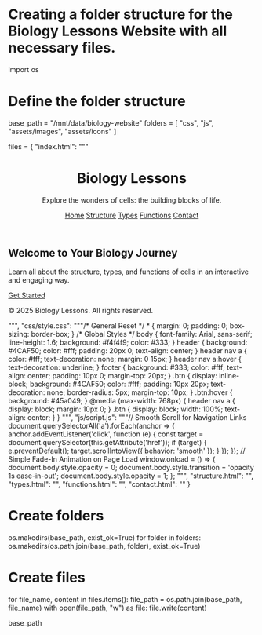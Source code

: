# Creating a folder structure for the Biology Lessons Website with all necessary files.

import os

# Define the folder structure
base_path = "/mnt/data/biology-website"
folders = [
    "css",
    "js",
    "assets/images",
    "assets/icons"
]

files = {
    "index.html": """<!DOCTYPE html>
<html lang="en">
<head>
    <meta charset="UTF-8">
    <meta name="viewport" content="width=device-width, initial-scale=1.0">
    <title>Biology Lessons - Home</title>
    <link rel="stylesheet" href="css/style.css">
</head>
<body>
    <header>
        <div class="container">
            <h1>Biology Lessons</h1>
            <p>Explore the wonders of cells: the building blocks of life.</p>
            <nav>
                <a href="index.html">Home</a>
                <a href="structure.html">Structure</a>
                <a href="types.html">Types</a>
                <a href="functions.html">Functions</a>
                <a href="contact.html">Contact</a>
            </nav>
        </div>
    </header>
    <main>
        <section class="hero">
            <div class="container">
                <h2>Welcome to Your Biology Journey</h2>
                <p>Learn all about the structure, types, and functions of cells in an interactive and engaging way.</p>
                <a href="structure.html" class="btn">Get Started</a>
            </div>
        </section>
    </main>
    <footer>
        <p>&copy; 2025 Biology Lessons. All rights reserved.</p>
    </footer>
</body>
</html>
""",
    "css/style.css": """/* General Reset */
* {
    margin: 0;
    padding: 0;
    box-sizing: border-box;
}
/* Global Styles */
body {
    font-family: Arial, sans-serif;
    line-height: 1.6;
    background: #f4f4f9;
    color: #333;
}
header {
    background: #4CAF50;
    color: #fff;
    padding: 20px 0;
    text-align: center;
}
header nav a {
    color: #fff;
    text-decoration: none;
    margin: 0 15px;
}
header nav a:hover {
    text-decoration: underline;
}
footer {
    background: #333;
    color: #fff;
    text-align: center;
    padding: 10px 0;
    margin-top: 20px;
}
.btn {
    display: inline-block;
    background: #4CAF50;
    color: #fff;
    padding: 10px 20px;
    text-decoration: none;
    border-radius: 5px;
    margin-top: 10px;
}
.btn:hover {
    background: #45a049;
}
@media (max-width: 768px) {
    header nav a {
        display: block;
        margin: 10px 0;
    }
    .btn {
        display: block;
        width: 100%;
        text-align: center;
    }
}
""",
    "js/script.js": """// Smooth Scroll for Navigation Links
document.querySelectorAll('a').forEach(anchor => {
    anchor.addEventListener('click', function (e) {
        const target = document.querySelector(this.getAttribute('href'));
        if (target) {
            e.preventDefault();
            target.scrollIntoView({ behavior: 'smooth' });
        }
    });
});
// Simple Fade-In Animation on Page Load
window.onload = () => {
    document.body.style.opacity = 0;
    document.body.style.transition = 'opacity 1s ease-in-out';
    document.body.style.opacity = 1;
};
""",
    "structure.html": "<!-- Placeholder for structure.html -->",
    "types.html": "<!-- Placeholder for types.html -->",
    "functions.html": "<!-- Placeholder for functions.html -->",
    "contact.html": "<!-- Placeholder for contact.html -->"
}

# Create folders
os.makedirs(base_path, exist_ok=True)
for folder in folders:
    os.makedirs(os.path.join(base_path, folder), exist_ok=True)

# Create files
for file_name, content in files.items():
    file_path = os.path.join(base_path, file_name)
    with open(file_path, "w") as file:
        file.write(content)

base_path

